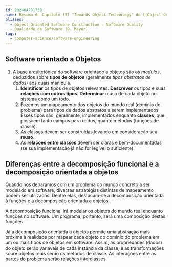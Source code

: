 ```yaml
---
id: 202404231730
name: Resumo do Capítulo (5) "Towards Object Technology" do [[Object-Oriented Software Construction]] de [[Bertrand Meyer]]
aliases:
  - Object-Oriented Software Construction - Software Quality
  - Qualidade de Software (B. Meyer)
tags:
  - computer-science/software-engineering
---
```

## Software orientado a Objetos
1. A base arquitetônica do software orientado a objetos são os *módulos*, deduzidos sobre **tipos de objetos** (geralmente *tipos abstratos de dados*) aos quais manipula.
	1. **Identificar** os tipos de objetos relevantes. **Descrever** os tipos e suas **relações com outros tipos**. **Determinar** o uso de cada objeto no sistema como um todo.
	2. Fazemos um mapeamento dos objetos do mundo real (domínio do problema) para tipos de dados abstratos a serem implementados. Esses tipos são, geralmente, implementados enquanto **classes**, que possuem tanto campos para dados, quanto métodos (funções de classe).
	3. As classes devem ser construídas levando em consideração seu **reuso**.
	4. As **relações entre classes** devem ser claras e bem-documentadas (se sua implementação já não for legível o suficiente)

## Diferenças entre a decomposição funcional e a decomposição orientada a objetos
Quando nos deparamos com um problema do mundo concreto a ser modelado em software, diversas estratégias distintas de mapeamento podem ser utilizadas. Dentre elas, destacam-se a decomposição orientada à funções e a decomposição orientada a objetos.

A decomposição funcional irá modelar os objetos do mundo real enquanto funções no software. Um programa, portanto, será uma composição destas funções.

Já a decomposição orientada a objetos permite uma abstração mais próxima à realidade por mapear cada objeto do domínio do problema em um ou mais tipos de objetos em software. Assim, as propriedades (dados) do objeto serão variáveis de cada instância da classe, e as transformações sobre objetos reais serão os métodos de classe. As interações entre as partes do problema serão relações interclasses.
